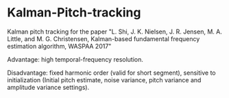 # Kalman-Pitch-tracking
Kalman pitch tracking for the paper "L. Shi, J. K. Nielsen, J. R. Jensen, M. A. Little, and M. G. Christensen, Kalman-based fundamental frequency estimation algorithm, WASPAA 2017"


Advantage: high temporal-frequency resolution.


Disadvantage: fixed harmonic order (valid for short segment), sensitive to initialization (Initial pitch estimate, noise variance, pitch variance and amplitude variance settings).
